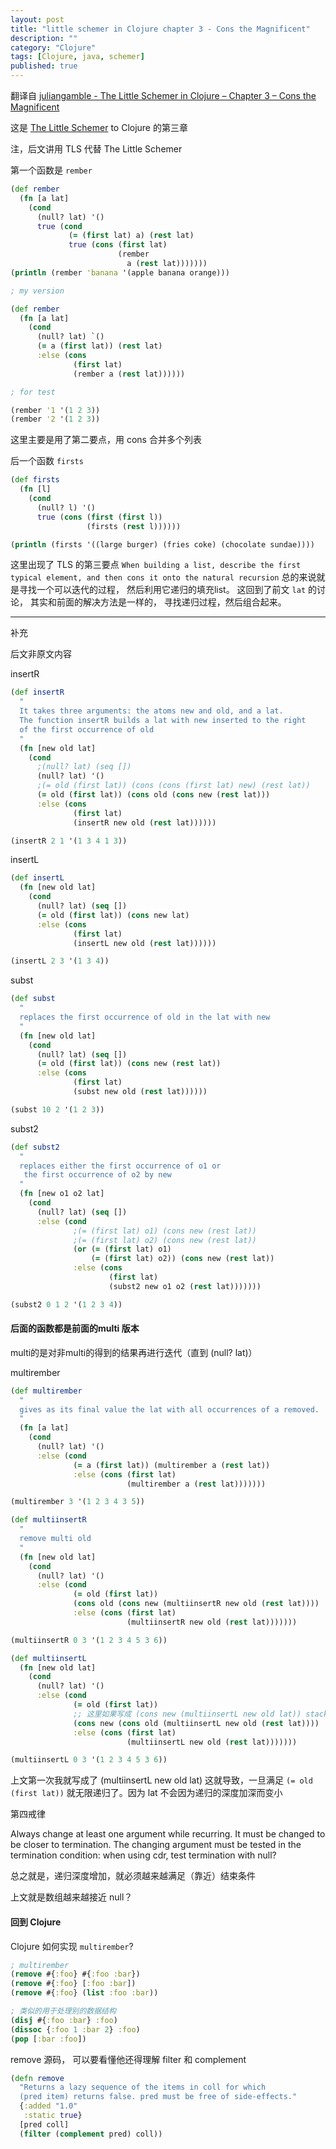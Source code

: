 ```yaml
---
layout: post
title: "little schemer in Clojure chapter 3 - Cons the Magnificent"
description: ""
category: "Clojure"
tags: [Clojure, java, schemer]
published: true
---
```



翻译自 [juliangamble - The Little Schemer in Clojure – Chapter 3 – Cons the Magnificent](http://juliangamble.com/blog/2012/08/03/the-little-schemer-in-clojure-chapter-3/) 

这是 [The Little Schemer](http://www.ccs.neu.edu/home/matthias/BTLS/) to Clojure 的第三章

注，后文讲用 TLS 代替 The Little Schemer


第一个函数是 `rember`

```Clojure
(def rember
  (fn [a lat]
    (cond
      (null? lat) '()
      true (cond
             (= (first lat) a) (rest lat)
             true (cons (first lat)
                        (rember
                          a (rest lat)))))))
(println (rember 'banana '(apple banana orange)))

; my version

(def rember
  (fn [a lat]
    (cond
      (null? lat) `()
      (= a (first lat)) (rest lat)
      :else (cons
              (first lat)
              (rember a (rest lat))))))

; for test

(rember '1 '(1 2 3))
(rember '2 '(1 2 3))
```

这里主要是用了第二要点，用 cons 合并多个列表


后一个函数 `firsts`

```Clojure
(def firsts
  (fn [l]
    (cond
      (null? l) '()
      true (cons (first (first l))
                 (firsts (rest l))))))

(println (firsts '((large burger) (fries coke) (chocolate sundae))))


```

这里出现了 TLS 的第三要点 `When building a list, describe the first typical element, and then cons it onto the natural recursion` 总的来说就是寻找一个可以迭代的过程， 然后利用它递归的填充list。 这回到了前文 `lat` 的讨论， 其实和前面的解决方法是一样的， 寻找递归过程，然后组合起来。


-----
补充

后文非原文内容


insertR 

```Clojure
(def insertR
  "
  It takes three arguments: the atoms new and old, and a lat.
  The function insertR builds a lat with new inserted to the right
  of the first occurrence of old
  "
  (fn [new old lat]
    (cond
      ;(null? lat) (seq [])
      (null? lat) '()
      ;(= old (first lat)) (cons (cons (first lat) new) (rest lat))
      (= old (first lat)) (cons old (cons new (rest lat)))
      :else (cons
              (first lat)
              (insertR new old (rest lat))))))

(insertR 2 1 '(1 3 4 1 3))
```

insertL

```Clojure
(def insertL
  (fn [new old lat]
    (cond
      (null? lat) (seq [])
      (= old (first lat)) (cons new lat)
      :else (cons
              (first lat)
              (insertL new old (rest lat))))))

(insertL 2 3 '(1 3 4))
```

subst

```Clojure
(def subst
  "
  replaces the first occurrence of old in the lat with new
  "
  (fn [new old lat]
    (cond
      (null? lat) (seq [])
      (= old (first lat)) (cons new (rest lat))
      :else (cons
              (first lat)
              (subst new old (rest lat))))))

(subst 10 2 '(1 2 3))
```

subst2

```Clojure
(def subst2
  "
  replaces either the first occurrence of o1 or
   the first occurrence of o2 by new
  "
  (fn [new o1 o2 lat]
    (cond
      (null? lat) (seq [])
      :else (cond
              ;(= (first lat) o1) (cons new (rest lat))
              ;(= (first lat) o2) (cons new (rest lat))
              (or (= (first lat) o1)
                  (= (first lat) o2)) (cons new (rest lat))
              :else (cons
                      (first lat)
                      (subst2 new o1 o2 (rest lat)))))))

(subst2 0 1 2 '(1 2 3 4))
```

#### 后面的函数都是前面的multi 版本

multi的是对非multi的得到的结果再进行迭代（直到 (null? lat)）

multirember

```Clojure
(def multirember
  "
  gives as its final value the lat with all occurrences of a removed.
  "
  (fn [a lat]
    (cond
      (null? lat) '()
      :else (cond
              (= a (first lat)) (multirember a (rest lat))
              :else (cons (first lat)
                          (multirember a (rest lat)))))))

(multirember 3 '(1 2 3 4 3 5))
```


```Clojure
(def multiinsertR
  "
  remove multi old
  "
  (fn [new old lat]
    (cond
      (null? lat) '()
      :else (cond
              (= old (first lat))
              (cons old (cons new (multiinsertR new old (rest lat))))
              :else (cons (first lat)
                          (multiinsertR new old (rest lat)))))))

(multiinsertR 0 3 '(1 2 3 4 5 3 6))
```

```Clojure
(def multiinsertL
  (fn [new old lat]
    (cond
      (null? lat) '()
      :else (cond
              (= old (first lat))
              ;; 这里如果写成 (cons new (multiinsertL new old lat)) stackOverflow 仔细想想
              (cons new (cons old (multiinsertL new old (rest lat))))
              :else (cons (first lat)
                          (multiinsertL new old (rest lat)))))))

(multiinsertL 0 3 '(1 2 3 4 5 3 6))
```

上文第一次我就写成了 (multiinsertL new old lat) 这就导致，一旦满足 `(= old (first lat))` 就无限递归了。因为 lat 不会因为递归的深度加深而变小

第四戒律

Always change at least one argument while recurring. It must be changed to be closer to termination. The changing argument must be tested in the termination condition:
when using cdr, test termination with null?

总之就是，递归深度增加，就必须越来越满足（靠近）结束条件

上文就是数组越来越接近 null？


#### 回到 Clojure 

Clojure 如何实现 `multirember`?


```Clojure
; multirember
(remove #{:foo} #{:foo :bar})
(remove #{:foo} [:foo :bar])
(remove #{:foo} (list :foo :bar))

; 类似的用于处理别的数据结构
(disj #{:foo :bar} :foo)
(dissoc {:foo 1 :bar 2} :foo)
(pop [:bar :foo])
```


remove 源码， 可以要看懂他还得理解 filter 和 complement

```Clojure
(defn remove
  "Returns a lazy sequence of the items in coll for which
  (pred item) returns false. pred must be free of side-effects."
  {:added "1.0"
   :static true}
  [pred coll]
  (filter (complement pred) coll))
```



